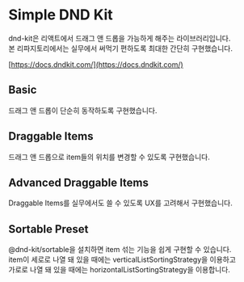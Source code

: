 # Simple DND Kit

dnd-kit은 리액트에서 드래그 앤 드롭을 가능하게 해주는 라이브러리입니다.\
본 리파지토리에서는 실무에서 써먹기 편하도록 최대한 간단히 구현했습니다.

[https://docs.dndkit.com/](https://docs.dndkit.com/)

## Basic

드래그 앤 드롭이 단순히 동작하도록 구현했습니다.

## Draggable Items

드래그 앤 드롭으로 item들의 위치를 변경할 수 있도록 구현했습니다.

## Advanced Draggable Items

Draggable Items를 실무에서도 쓸 수 있도록 UX를 고려해서 구현했습니다.

## Sortable Preset

@dnd-kit/sortable을 설치하면 item 섞는 기능을 쉽게 구현할 수 있습니다.\
item이 세로로 나열 돼 있을 때에는 verticalListSortingStrategy을 이용하고\
가로로 나열 돼 있을 때에는 horizontalListSortingStrategy을 이용합니다.
